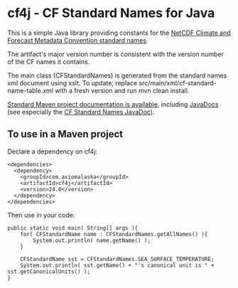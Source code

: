 cf4j - CF Standard Names for Java
=================================

This is a simple Java library providing constants for the [NetCDF Climate and
Forecast Metadata Convention standard names](http://cf-pcmdi.llnl.gov/documents/cf-standard-names/).

The artifact's major version number is consistent with the version number of the CF names it contains.

The main class (CFStandardNames) is generated from the standard names xml document
using xslt. To update, replace src/main/xml/cf-standard-name-table.xml with a 
fresh version and run mvn clean install.

[Standard Maven project documentation is available](http://axiomalaska.github.com/cf4j/), including [JavaDocs](http://axiomalaska.github.com/cf4j/apidocs/)
(see especially the [CF Standard Names JavaDoc](http://axiomalaska.github.com/cf4j/apidocs/com/axiomalaska/cf4j/CFStandardNames.html)). 

To use in a Maven project
-------------------------

Declare a dependency on cf4j:

    <dependencies> 
      <dependency>
        <groupId>com.axiomalaska</groupId>
        <artifactId>cf4j</artifactId>
        <version>24.0</version>
      </dependency>
    </dependencies>       

Then use in your code:

    public static void main( String[] args ){
        for( CFStandardName name : CFStandardNames.getAllNames() ){
            System.out.println( name.getName() );
        }
        
        CFStandardName sst = CFStandardNames.SEA_SURFACE_TEMPERATURE;
        System.out.println( sst.getName() + "'s canonical unit is " + sst.getCanonicalUnits() );        
    } 
